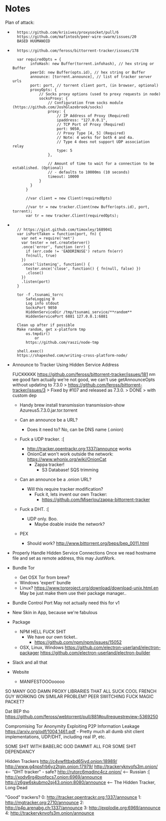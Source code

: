 Notes
===========

Plan of attack:

* ~~~Proxy existing Torrent connections~~~
    https://github.com/krisives/proxysocket/pull/6
    https://github.com/mafintosh/peer-wire-swarm/issues/20
    BASED HUUMANOID

* ~~~Proxy HTTP announce~~~ (Onionify DNS?)
    https://github.com/feross/bittorrent-tracker/issues/178

    var requiredOpts = {
          infoHash: new Buffer(torrent.infohash), // hex string or Buffer
          peerId: new Buffer(opts.id), // hex string or Buffer
          announce: [torrent.announce], // list of tracker server urls
          port: port, // torrent client port, (in browser, optional)
          proxyOpts: {
              // Socks proxy options (used to proxy requests in node)
              socksProxy: {
                  // Configuration from socks module (https://github.com/JoshGlazebrook/socks)
                  proxy: {
                      // IP Address of Proxy (Required)
                      ipaddress: "127.0.0.1",
                      // TCP Port of Proxy (Required)
                      port: 9050,
                      // Proxy Type [4, 5] (Required)
                      // Note: 4 works for both 4 and 4a.
                      // Type 4 does not support UDP association relay
                      type: 5
                  },

                  // Amount of time to wait for a connection to be established. (Optional)
                  // - defaults to 10000ms (10 seconds)
                  timeout: 10000
              }
          }
        }

        //var client = new Client(requiredOpts)

        //var tr = new tracker.Client(new Buffer(opts.id), port, torrent);
        var tr = new tracker.Client(requiredOpts);

* ~~~Run Hidden Service~~~

    // https://gist.github.com/timoxley/1689041
    var isPortTaken = function(port, fn) {
      var net = require('net')
      var tester = net.createServer()
      .once('error', function (err) {
        if (err.code != 'EADDRINUSE') return fn(err)
        fn(null, true)
      })
      .once('listening', function() {
        tester.once('close', function() { fn(null, false) })
        .close()
      })
      .listen(port)
    }

    tor -f .tsunami_torrc
        SafeLogging 0
        Log info stdout
        SocksPort 9050
        HiddenServiceDir /tmp/tsunami_service/**random**
        HiddenServicePort 6881 127.0.0.1:6881

    Clean up after if possible
    Make random, get x-platform tmp
        os.tmpdir()
            or
        https://github.com/raszi/node-tmp

    shell.exec()
    https://shapeshed.com/writing-cross-platform-node/

* Announce to Tracker Using Hidden Service Address

    FUCKKKKK
    https://github.com/feross/bittorrent-tracker/issues/181
    nm we good fam
        actually we're not good, we can't use getAnnounceOpts without updating to 7.3.0
            > https://github.com/feross/bittorrent-tracker/issues/3
            > Fixed by #107 and released as 7.3.0.
                > DONE
                    > with custom dep

    - Handy
        brew install transmission
        transmission-show Azureus5.7.3.0.jar.tor.torrent

    - Can an announce be a URL?
        - Does it need to?
            No, can be DNS name (.onion)
    - Fuck a UDP tracker. :[
        - http://tracker.opentrackr.org:1337/announce works
        - OnionCat won't work outside the network: https://www.whonix.org/wiki/OnionCat
            - Zappa tracker!
                - S3 Database! SQS trimming
    - Can an announce be a .onion URL?
        - Will this require tracker modification?
            - Fuck it, lets invent our own Tracker:
                - https://github.com/Miserlou/zappa-bittorrent-tracker
    - Fuck a DHT. :[
        - UDP only. Boo.
            - Maybe doable inside the network?
    - PEX
        - Should work? http://www.bittorrent.org/beps/bep_0011.html

* Properly Handle Hidden Service Connections
    Once we read hostname file and set as remote address, this may JustWork.
* Bundle Tor
    - Get OSX Tor from brew?
    - Windows 'expert' bundle
    - Linux? https://www.torproject.org/download/download-unix.html.en
        May be just make them use their package manager..
* Bundle Control Port
    May not actually need this for v1
* New Skin in App, because we're fabulous
* Package
    - NPM HELL FUCK SHIT
        - We have our own ticket..
            - https://github.com/npm/npm/issues/15052
    - OSX, Linux, Windows
        https://github.com/electron-userland/electron-packager
        https://github.com/electron-userland/electron-builder
* Slack and all that
* Website
    - MANIFESTOOOooooo


SO MANY GOD DAMN PROXY LIBRARIES THAT ALL SUCK
COOL FRENCH GUY WORKING ON SIMILAR PROBLEM?
PEER SWITCHING FUCK
MAGIC PACKET?

Dat BEP tho https://github.com/feross/webtorrent/pull/881#pullrequestreview-5369250

Compromising Tor Anonymity
Exploiting P2P Information Leakage
https://arxiv.org/pdf/1004.1461.pdf
    - Pretty much all dumb shit client implementations, UDP/DHT, including real IP, etc.

SOME SHIT WITH BABELRC GOD DAMMIT
ALL FOR SOME SHIT DEPENDANCY

Hidden Trackers
    http://c4vwfltbxbd65iyd.onion:18989/
    http://www.g4npsfrb6yz2tgin.onion:17979/
    http://trackeryknvofs3m.onion/ <-- "DHT tracker" - safe?
    http://rutorc6mqdinc4cz.onion/ <-- Russian :[
    http://xodv6rg4bvpfpcs7.onion:6969/announce
    http://z6gw6skubmo2pj43.onion:8080/announce <-- The Hidden Tracker, Long Dead

"Good" trackers?
    0: http://tracker.opentrackr.org:1337/announce
    1: http://mgtracker.org:2710/announce
    2: http://p4p.arenabg.ch:1337/announce
    3: http://explodie.org:6969/announce
    4: http://trackeryknvofs3m.onion/announce
